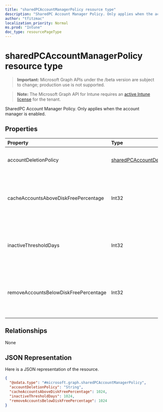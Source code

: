```yaml
---
title: "sharedPCAccountManagerPolicy resource type"
description: "SharedPC Account Manager Policy. Only applies when the account manager is enabled."
author: "tfitzmac"
localization_priority: Normal
ms.prod: "Intune"
doc_type: resourcePageType
---
```


# sharedPCAccountManagerPolicy resource type

> **Important:** Microsoft Graph APIs under the /beta version are subject to change; production use is not supported.

> **Note:** The Microsoft Graph API for Intune requires an [active Intune license](https://go.microsoft.com/fwlink/?linkid=839381) for the tenant.

SharedPC Account Manager Policy. Only applies when the account manager is enabled.

## Properties
|Property|Type|Description|
|:---|:---|:---|
|accountDeletionPolicy|[sharedPCAccountDeletionPolicyType](../resources/intune-deviceconfig-sharedpcaccountdeletionpolicytype.md)|Configures when accounts are deleted. Possible values are: `immediate`, `diskSpaceThreshold`, `diskSpaceThresholdOrInactiveThreshold`.|
|cacheAccountsAboveDiskFreePercentage|Int32|Sets the percentage of available disk space a PC should have before it stops deleting cached shared PC accounts. Only applies when AccountDeletionPolicy is DiskSpaceThreshold or DiskSpaceThresholdOrInactiveThreshold. Valid values 0 to 100|
|inactiveThresholdDays|Int32|Specifies when the accounts will start being deleted when they have not been logged on during the specified period, given as number of days. Only applies when AccountDeletionPolicy is DiskSpaceThreshold or DiskSpaceThresholdOrInactiveThreshold.|
|removeAccountsBelowDiskFreePercentage|Int32|Sets the percentage of disk space remaining on a PC before cached accounts will be deleted to free disk space. Accounts that have been inactive the longest will be deleted first. Only applies when AccountDeletionPolicy is DiskSpaceThresholdOrInactiveThreshold. Valid values 0 to 100|

## Relationships
None

## JSON Representation
Here is a JSON representation of the resource.
<!-- {
  "blockType": "resource",
  "@odata.type": "microsoft.graph.sharedPCAccountManagerPolicy"
}
-->
``` json
{
  "@odata.type": "#microsoft.graph.sharedPCAccountManagerPolicy",
  "accountDeletionPolicy": "String",
  "cacheAccountsAboveDiskFreePercentage": 1024,
  "inactiveThresholdDays": 1024,
  "removeAccountsBelowDiskFreePercentage": 1024
}
```




